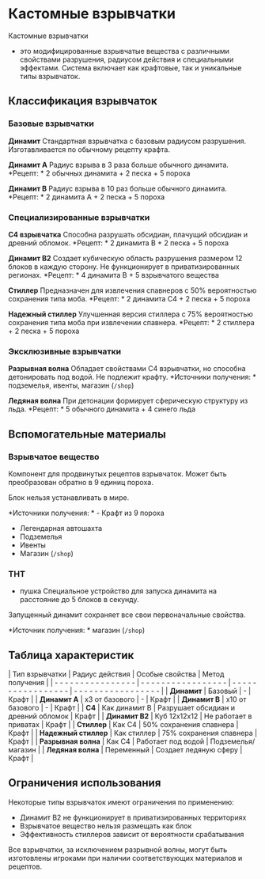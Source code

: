 # Кастомные взрывчатки

Кастомные взрывчатки

- это модифицированные взрывчатые вещества с различными свойствами разрушения, радиусом действия и специальными эффектами. Система включает как крафтовые, так и уникальные типы взрывчаток.

## Классификация взрывчаток

### Базовые взрывчатки

**Динамит**
Стандартная взрывчатка с базовым радиусом разрушения. Изготавливается по обычному рецепту крафта.

**Динамит А**
Радиус взрыва в 3 раза больше обычного динамита.
*Рецепт: * 2 обычных динамита + 2 песка + 5 пороха

**Динамит B**
Радиус взрыва в 10 раз больше обычного динамита.
*Рецепт: * 2 динамита А + 2 песка + 5 пороха

### Специализированные взрывчатки

**С4 взрывчатка**
Способна разрушать обсидиан, плачущий обсидиан и древний обломок.
*Рецепт: * 2 динамита В + 2 песка + 5 пороха

**Динамит В2**
Создает кубическую область разрушения размером 12 блоков в каждую сторону. Не функционирует в приватизированных регионах.
*Рецепт: * 4 динамита В + 5 взрывчатого вещества

**Стиллер**
Предназначен для извлечения спавнеров с 50% вероятностью сохранения типа моба.
*Рецепт: * 2 динамита С4 + 2 песка + 5 пороха

**Надежный стиллер**
Улучшенная версия стиллера с 75% вероятностью сохранения типа моба при извлечении спавнера.
*Рецепт: * 2 стиллера + 2 песка + 5 пороха

### Эксклюзивные взрывчатки

**Разрывная волна**
Обладает свойствами С4 взрывчатки, но способна детонировать под водой. Не подлежит крафту.
*Источники получения: * подземелья, ивенты, магазин (`/shop`)

**Ледяная волна**
При детонации формирует сферическую структуру из льда.
*Рецепт: * 5 обычного динамита + 4 синего льда

## Вспомогательные материалы

### Взрывчатое вещество
Компонент для продвинутых рецептов взрывчаток. Может быть преобразован обратно в 9 единиц пороха.

Блок нельзя устанавливать в мире.

*Источники получения: * - Крафт из 9 пороха

- Легендарная автошахта
- Подземелья
- Ивенты
- Магазин (`/shop`)

### ТНТ

- пушка
Специальное устройство для запуска динамита на расстояние до 5 блоков в секунду.

Запущенный динамит сохраняет все свои первоначальные свойства.

*Источник получения: * магазин (`/shop`)

## Таблица характеристик

| Тип взрывчатки | Радиус действия | Особые свойства | Метод получения |
| - - - - - - - - - - - - - - - - | - - - - - - - - - - - - - - - - - | - - - - - - - - - - - - - - - - - | - - - - - - - - - - - - - - - - - |
| **Динамит** | Базовый | - | Крафт |
| **Динамит А** | x3 от базового | - | Крафт |
| **Динамит B** | x10 от базового | - | Крафт |
| **С4** | Как динамит B | Разрушает обсидиан и древний обломок | Крафт |
| **Динамит В2** | Куб 12x12x12 | Не работает в приватах | Крафт |
| **Стиллер** | Как С4 | 50% сохранения спавнера | Крафт |
| **Надежный стиллер** | Как стиллер | 75% сохранения спавнера | Крафт |
| **Разрывная волна** | Как С4 | Работает под водой | Подземелья/магазин |
| **Ледяная волна** | Переменный | Создает ледяную сферу | Крафт |

## Ограничения использования

Некоторые типы взрывчаток имеют ограничения по применению:
- Динамит В2 не функционирует в приватизированных территориях
- Взрывчатое вещество нельзя размещать как блок
- Эффективность стиллеров зависит от вероятности срабатывания

Все взрывчатки, за исключением разрывной волны, могут быть изготовлены игроками при наличии соответствующих материалов и рецептов.
